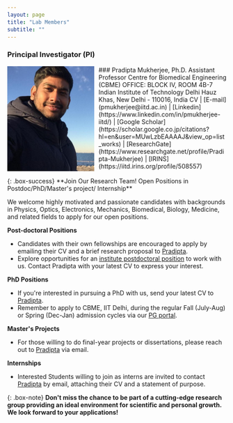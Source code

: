 ```yaml
---
layout: page
title: "Lab Members"
subtitle: ""
---
```


### Principal Investigator (PI)

<img style="float: left; margin:0 10px 10px 0" src="/img/Headshot_Mukherjee.jpg" width="200"/>
### Pradipta Mukherjee, Ph.D.   
Assistant Professor   
Centre for Biomedical Engineering (CBME)
OFFICE: BLOCK IV, ROOM 4B-7
Indian Institute of Technology Delhi   
Hauz Khas, New Delhi - 110016, India   
CV | [E-mail](pmukherjee@iitd.ac.in) |  [Linkedin](https://www.linkedin.com/in/pmukherjee-iitd/) | [Google Scholar](https://scholar.google.co.jp/citations?hl=en&user=MUwLzbEAAAAJ&view_op=list_works) | [ResearchGate](https://www.researchgate.net/profile/Pradipta-Mukherjee) | [IRINS](https://iitd.irins.org/profile/508557)

</br>
</br>
{: .box-success}
**Join Our Research Team! Open Positions in Postdoc/PhD/Master's project/ Internship**

We welcome highly motivated and passionate candidates with backgrounds in Physics, Optics, Electronics, Mechanics, Biomedical, Biology, Medicine, and related fields to apply for our open positions.

**Post-doctoral Positions**
- Candidates with their own fellowships are encouraged to apply by emailing their CV and a brief research proposal to [Pradipta](mailto:pmukherjee@iitd.ac.in).
- Explore opportunities for an [institute postdoctoral position](https://home.iitd.ac.in/jobs-iitd/) to work with us. Contact Pradipta with your latest CV to express your interest.

**PhD Positions**
- If you're interested in pursuing a PhD with us, send your latest CV to [Pradipta](mailto:pmukherjee@iitd.ac.in).
- Remember to apply to CBME, IIT Delhi, during the regular Fall (July-Aug) or Spring (Dec-Jan) admission cycles via our [PG portal](https://ecampus.iitd.ac.in/PGADM/login).

**Master's Projects**
- For those willing to do final-year projects or dissertations, please reach out to [Pradipta](mailto:pmukherjee@iitd.ac.in) via email.

**Internships**
- Interested Students willing to join as interns are invited to contact [Pradipta](mailto:pmukherjee@iitd.ac.in) by email, attaching their CV and a statement of purpose.

{: .box-note}
**Don't miss the chance to be part of a cutting-edge research group providing an ideal environment for scientific and personal growth. We look forward to your applications!**
